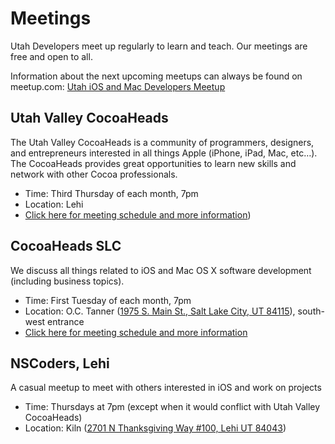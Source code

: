 # Meetings

Utah Developers meet up regularly to learn and teach. Our meetings are free and open to all.

Information about the next upcoming meetups can always be found on meetup.com: [Utah iOS and Mac Developers Meetup][meetup]
 
## Utah Valley CocoaHeads

The Utah Valley CocoaHeads is a community of programmers, designers, and entrepreneurs interested in all things Apple (iPhone, iPad, Mac, etc…). The CocoaHeads provides great opportunities to learn new skills and network with other Cocoa professionals.

- Time: Third Thursday of each month, 7pm
- Location: Lehi
- [Click here for meeting schedule and more information][meetup])

## CocoaHeads SLC

We discuss all things related to iOS and Mac OS X software development (including business topics).

- Time: First Tuesday of each month, 7pm
- Location: O.C. Tanner ([1975 S. Main St., Salt Lake City, UT 84115][octanner]), south-west entrance
- [Click here for meeting schedule and more information][slcch]


## NSCoders, Lehi

A casual meetup to meet with others interested in iOS and work on projects

- Time: Thursdays at 7pm (except when it would conflict with Utah Valley CocoaHeads)
- Location: Kiln ([2701 N Thanksgiving Way #100, Lehi UT 84043][kiln])

[meetup]: https://www.meetup.com/Utah-iOS-and-Mac-Developers/
[octanner]: https://maps.apple.com/?address=15%20S%20State%20St,%20Salt%20Lake%20City,%20UT%2084111,%20United%20States&auid=4323771451953045936&ll=40.768793,-111.887743&lsp=9902&q=O.C.%20Tanner%20Utah%27s%20Jeweler&t=m
[slcch]: https://www.facebook.com/groups/127783123953808/
[kiln]:https://maps.apple.com/?address=2701%20N%20Thanksgiving%20Way,%20Unit%20100,%20Lehi,%20UT%20%2084043,%20United%20States&ll=40.421205,-111.881616&q=2701%20N%20Thanksgiving%20Way&_ext=EiQpNMsK21Y1REAxEFKbDs34W8A5sqAwN302REBBdv++ugv4W8A%3D&t=m
